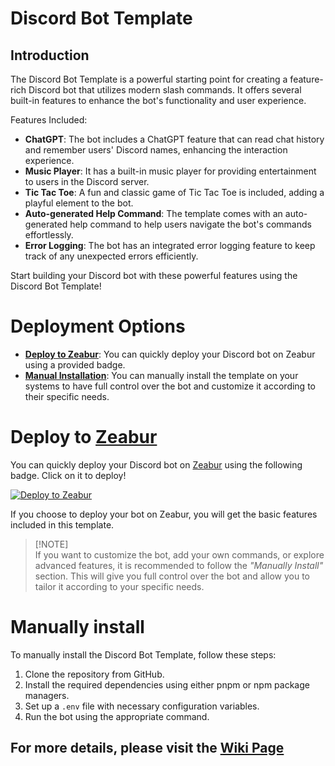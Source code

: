 # Discord Bot Template

## Introduction
The Discord Bot Template is a powerful starting point for creating a feature-rich Discord bot that utilizes modern slash commands. It offers several built-in features to enhance the bot's functionality and user experience.

Features Included:
- **ChatGPT**: The bot includes a ChatGPT feature that can read chat history and remember users' Discord names, enhancing the interaction experience.
- **Music Player**: It has a built-in music player for providing entertainment to users in the Discord server.
- **Tic Tac Toe**: A fun and classic game of Tic Tac Toe is included, adding a playful element to the bot.
- **Auto-generated Help Command**: The template comes with an auto-generated help command to help users navigate the bot's commands effortlessly.
- **Error Logging**: The bot has an integrated error logging feature to keep track of any unexpected errors efficiently.

Start building your Discord bot with these powerful features using the Discord Bot Template!

# Deployment Options
- **[Deploy to Zeabur](#deploy-to-zeabur)**: You can quickly deploy your Discord bot on Zeabur using a provided badge.
- **[Manual Installation](#manually-install)**: You can manually install the template on your systems to have full control over the bot and customize it according to their specific needs.

# Deploy to [Zeabur](https://zeabur.com/)
You can quickly deploy your Discord bot on [Zeabur](https://zeabur.com/) using the following badge. Click on it to deploy!  

[![Deploy to Zeabur](https://zeabur.com/button.svg)](https://zeabur.com/templates/SKHTZA?referralCode=OnCloud125252)

If you choose to deploy your bot on Zeabur, you will get the basic features included in this template.  

> [!NOTE]\
> If you want to customize the bot, add your own commands, or explore advanced features, it is recommended to follow the *"Manually Install"* section. This will give you full control over the bot and allow you to tailor it according to your specific needs.

# Manually install
To manually install the Discord Bot Template, follow these steps:

1. Clone the repository from GitHub.
2. Install the required dependencies using either pnpm or npm package managers.
3. Set up a `.env` file with necessary configuration variables.
4. Run the bot using the appropriate command.

## For more details, please visit the [Wiki Page](https://github.com/OnCloud125252/Discord-Bot-Template/wiki/)
